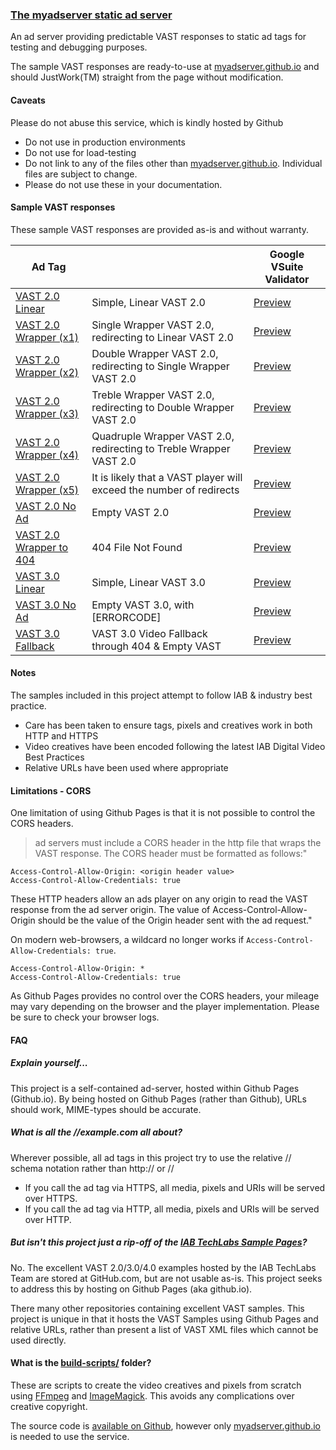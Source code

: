 ### [The myadserver static ad server](//myadserver.github.io/)

An ad server providing predictable VAST responses to static ad tags for testing and debugging purposes.

The sample VAST responses are ready-to-use at [myadserver.github.io](//myadserver.github.io/) and should JustWork(TM) straight from the page without modification.

#### Caveats
Please do not abuse this service, which is kindly hosted by Github
- Do not use in production environments
- Do not use for load-testing
- Do not link to any of the files other than [myadserver.github.io](//myadserver.github.io/).  Individual files are subject to change.
- Please do not use these in your documentation.

#### Sample VAST responses

These sample VAST responses are provided as-is and without warranty.

Ad Tag | | Google VSuite Validator
---|---|---
[VAST 2.0 Linear](vast2_linear.xml) | Simple, Linear VAST 2.0 | [Preview]( //developers.google.com/interactive-media-ads/docs/sdks/html5/vastinspector?tag=https%253A%252F%252Fmyadserver.github.io%252Fvast2_linear.xml)
[VAST 2.0 Wrapper (x1)](vast2_wrapper1.xml) | Single Wrapper VAST 2.0, redirecting to Linear VAST 2.0 | [Preview](//developers.google.com/interactive-media-ads/docs/sdks/html5/vastinspector?tag=https%253A%252F%252Fmyadserver.github.io%252Fvast2_wrapper1.xml)
[VAST 2.0 Wrapper (x2)](vast2_wrapper2.xml) | Double Wrapper VAST 2.0, redirecting to Single Wrapper VAST 2.0 | [Preview](//developers.google.com/interactive-media-ads/docs/sdks/html5/vastinspector?tag=https%253A%252F%252Fmyadserver.github.io%252Fvast2_wrapper2.xml)
[VAST 2.0 Wrapper (x3)](vast2_wrapper3.xml) | Treble Wrapper VAST 2.0, redirecting to Double Wrapper VAST 2.0 | [Preview](//developers.google.com/interactive-media-ads/docs/sdks/html5/vastinspector?tag=https%253A%252F%252Fmyadserver.github.io%252Fvast2_wrapper3.xml)
[VAST 2.0 Wrapper (x4)](vast2_wrapper4.xml) | Quadruple Wrapper VAST 2.0, redirecting to Treble Wrapper VAST 2.0 | [Preview](//developers.google.com/interactive-media-ads/docs/sdks/html5/vastinspector?tag=https%253A%252F%252Fmyadserver.github.io%252Fvast2_wrapper4.xml)
[VAST 2.0 Wrapper (x5)](vast2_wrapper5.xml) | It is likely that a VAST player will exceed the number of redirects | [Preview](//developers.google.com/interactive-media-ads/docs/sdks/html5/vastinspector?tag=https%253A%252F%252Fmyadserver.github.io%252Fvast2_wrapper5.xml)
[VAST 2.0 No Ad](vast2_noad.xml) | Empty VAST 2.0 | [Preview](//developers.google.com/interactive-media-ads/docs/sdks/html5/vastinspector?tag=https%253A%252F%252Fmyadserver.github.io%252Fvast2_noad.xml)
[VAST 2.0 Wrapper to 404](vast2_wrapper_404.xml) | 404 File Not Found | [Preview](//developers.google.com/interactive-media-ads/docs/sdks/html5/vastinspector?tag=https%253A%252F%252Fmyadserver.github.io%252Fvast2_wrapper_404.xml)
[VAST 3.0 Linear](vast3_linear.xml) | Simple, Linear VAST 3.0 | [Preview](//developers.google.com/interactive-media-ads/docs/sdks/html5/vastinspector?tag=https%253A%252F%252Fmyadserver.github.io%252Fvast3_linear.xml)
[VAST 3.0 No Ad](vast3_noad.xml) | Empty VAST 3.0, with [ERRORCODE]| [Preview](//developers.google.com/interactive-media-ads/docs/sdks/html5/vastinspector?tag=https%253A%252F%252Fmyadserver.github.io%252Fvast3_noad.xml)
[VAST 3.0 Fallback](vast3_fallback.xml) | VAST 3.0 Video Fallback through 404 & Empty VAST | [Preview](//developers.google.com/interactive-media-ads/docs/sdks/html5/vastinspector?tag=https%253A%252F%252Fmyadserver.github.io%252Fvast3_fallback.xml)

#### Notes

The samples included in this project attempt to follow IAB & industry best practice.
- Care has been taken to ensure tags, pixels and creatives work in both HTTP and HTTPS
- Video creatives have been encoded following the latest IAB Digital Video Best Practices
- Relative URLs have been used where appropriate

#### Limitations - CORS

One limitation of using Github Pages is that it is not possible to control the CORS headers.

>ad servers must include a CORS header
in the http file that wraps the VAST response. The CORS header must be formatted as follows:"
```
Access-Control-Allow-Origin: <origin header value>
Access-Control-Allow-Credentials: true
```
These HTTP headers allow an ads player on any origin to read the VAST response from the ad server
origin.  The value of Access-Control-Allow-Origin should be the value of the Origin header sent
with the ad request."

On modern web-browsers, a wildcard no longer works if `Access-Control-Allow-Credentials: true`.
```
Access-Control-Allow-Origin: *
Access-Control-Allow-Credentials: true
```
As Github Pages provides no control over the CORS headers, your mileage may vary depending on the browser and the player implementation.  Please be sure to check your browser logs.


#### FAQ

##### Explain yourself...

This project is a self-contained ad-server, hosted within Github Pages (Github.io).  By being hosted on Github Pages (rather than Github), URLs should work, MIME-types should be accurate.

##### What is all the //example.com all about?

Wherever possible, all ad tags in this project try to use the relative // schema notation rather than http:// or //
- If you call the ad tag via HTTPS, all media, pixels and URIs will be served over HTTPS.
- If you call the ad tag via HTTP, all media, pixels and URIs will be served over HTTP.


##### But isn't this project just a rip-off of the [IAB TechLabs Sample Pages](//github.com/InteractiveAdvertisingBureau/VAST_Samples)?

No. The excellent VAST 2.0/3.0/4.0 examples hosted by the IAB TechLabs Team are stored at GitHub.com, but are not usable as-is.  This project seeks to address this by hosting on Github Pages (aka github.io).

There many other repositories containing excellent VAST samples.  This project is unique in that it hosts the VAST Samples using Github Pages and relative URLs, rather than present a list of VAST XML files which cannot be used directly.

#### What is the [build-scripts/](build-scripts) folder?

These are scripts to create the video creatives and pixels from scratch using [FFmpeg](//ffmpeg.org/) and [ImageMagick](//www.imagemagick.org).  This avoids any complications over creative copyright.

The source code is [available on Github](//github.com/myadserver), however only [myadserver.github.io](//myadserver.github.io) is needed to use the service.
